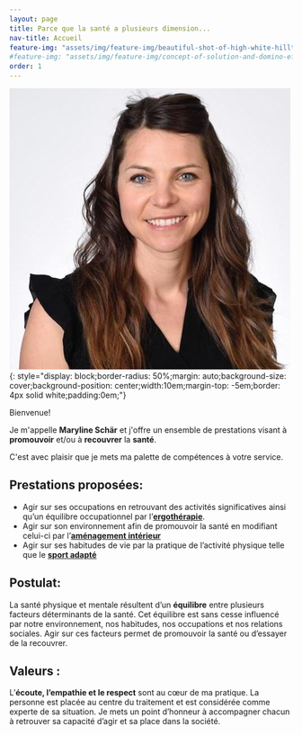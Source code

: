 ```yaml
---
layout: page
title: Parce que la santé a plusieurs dimension...
nav-title: Accueil
feature-img: "assets/img/feature-img/beautiful-shot-of-high-white-hilltops-and-mountains-covered-in-fog.jpg"
#feature-img: "assets/img/feature-img/concept-of-solution-and-domino-effect-slightly-focused-and-close-up-shot-selective-focus.jpg"
order: 1
---
```


![](/assets/img/feature-img/maryline-sq.jpg){: style="display: block;border-radius: 50%;margin: auto;background-size: cover;background-position: center;width:10em;margin-top: -5em;border: 4px solid white;padding:0em;"}

Bienvenue!

Je m'appelle **Maryline Schär** et j'offre un ensemble de prestations visant à **promouvoir** et/ou à **recouvrer** la **santé**.

C'est avec plaisir que je mets ma palette de compétences à votre service.


## Prestations proposées:

- Agir sur ses occupations en retrouvant des activités significatives ainsi qu’un équilibre occupationnel par l’[**ergothérapie**](/ergotherapie/).
- Agir sur son environnement afin de promouvoir la santé en modifiant celui-ci par l’[**aménagement intérieur**](/amenagement/)
- Agir sur ses habitudes de vie par la pratique de l’activité physique telle que le [**sport adapté**](/sport/)

## Postulat: 
La santé physique et mentale résultent d’un **équilibre** entre plusieurs facteurs déterminants de la santé. Cet équilibre est sans cesse influencé par notre environnement, nos habitudes, nos occupations et nos relations sociales. Agir sur ces facteurs permet de promouvoir la santé ou d’essayer de la recouvrer.

## Valeurs :
L’**écoute, l’empathie et le respect** sont au cœur de ma pratique. La personne est placée au centre du traitement et est considérée comme experte de sa situation. Je mets un point d’honneur à accompagner chacun à retrouver sa capacité d’agir et sa place dans la société.


